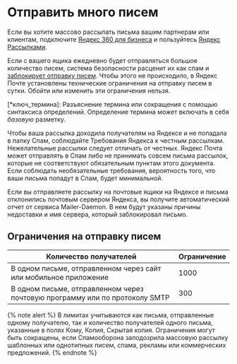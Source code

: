 # Отправить много писем

Если вы хотите массово рассылать письма вашим партнерам или клиентам, подключите [Яндекс 360 для бизнеса](https://360.yandex.ru/business/ "Перейти в Яндекс 360 для бизнеса") и пользуйтесь [Яндекс Рассылками](https://yandex.ru/support/send/index.html "Создать Яндекс Рассылку").

Если с вашего ящика ежедневно будет отправляться большое количество писем, система безопасности расценит их как спам и [заблокирует отправку писем](*ключ_термина). Чтобы этого не происходило, в Яндекс Почте установлены технические ограничения на отправку писем в сутки. Обойти или изменить эти ограничения нельзя.

[*ключ_термина]: Разъяснение термина или сокращения с помощью синтаксиса определений.
Определение термина может включать в себя _базовую_ разметку.

Чтобы ваша рассылка доходила получателям на Яндексе и не попадала в папку Спам, соблюдайте Требования Яндекса к честным рассылкам. Нежелательные рассылки следует отличать от честных. Яндекс Почта может отправлять в Спам либо не принимать совсем письма рассылок, которые не соответствуют обязательным пунктам этого документа. Если соблюдать необязательные требования, вероятность того, что ваши письма попадут в Спам, будет минимальной.

Если вы отправляете рассылку на почтовые ящики на Яндексе и письма отклонились почтовым сервером Яндекса, вы получите автоматический отчет от сервиса Mailer-Daemon. В нем будут указаны причины недоставки и имя сервера, который заблокировал письмо.

## Ограничения на отправку писем

| Количество получателей | Ограничение |
| --- | --- |
| В одном письме, отправленном через сайт или мобильное приложение | 1000 |
| В одном письме, отправленном через почтовую программу или по протоколу SMTP | 300 |


{% note alert %}
В лимитах учитываются как письма, отправленные одному получателю, так и количество получателей одного письма, указанные в полях Кому, Копия, Скрытая копия. Ограничения могут быть сокращены, если Спамооборона заподозрила массовую рассылку шаблонных или однотипных писем, спама, рекламы или коммерческих предложений.
{% endnote %}